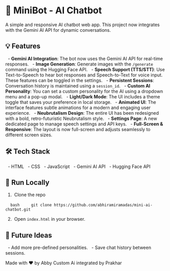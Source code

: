 # 🤖 MiniBot - AI Chatbot

A simple and responsive AI chatbot web app. This project now integrates with the Gemini AI API for dynamic conversations.

## 💡 Features

  - **Gemini AI Integration**: The bot now uses the Gemini AI API for real-time responses.
  - **Image Generation**: Generate images with the `/generate` command using the Hugging Face API.
  - **Speech Support (TTS/STT)**: Use Text-to-Speech to hear bot responses and Speech-to-Text for voice input. These features can be toggled in the settings.
  - **Persistent Sessions**: Conversation history is maintained using a `session_id`.
  - **Custom AI Personality**: You can set a custom personality for the AI using a dropdown menu and a pop-up modal.
  - **Light/Dark Mode**: The UI includes a theme toggle that saves your preference in local storage.
  - **Animated UI**: The interface features subtle animations for a modern and engaging user experience.
  - **Neubrutalism Design**: The entire UI has been redesigned with a bold, retro-futuristic Neubrutalism style.
  - **Settings Page**: A new dedicated page to manage speech settings and API keys.
  - **Full-Screen & Responsive**: The layout is now full-screen and adjusts seamlessly to different screen sizes.

## 🛠 Tech Stack

  - HTML
  - CSS
  - JavaScript
  - Gemini AI API
  - Hugging Face API

## 🚀 Run Locally

1.  Clone the repo

    ```bash
    git clone https://github.com/abhiramiramadas/mini-ai-chatbot.git
    ```

2.  Open `index.html` in your browser.

## 📌 Future Ideas

  - Add more pre-defined personalities.
  - Save chat history between sessions.

Made with ❤️ by Abby
Custom Ai integrated by Prakhar